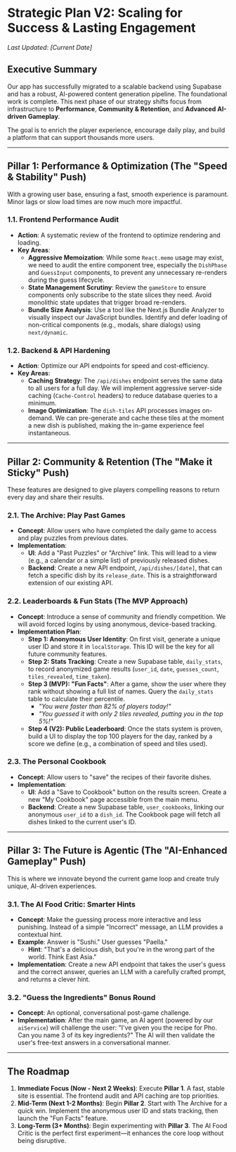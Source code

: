 # Strategic Plan V2: Scaling for Success & Lasting Engagement

_Last Updated: [Current Date]_

## Executive Summary

Our app has successfully migrated to a scalable backend using Supabase and has a robust, AI-powered content generation pipeline. The foundational work is complete. This next phase of our strategy shifts focus from infrastructure to **Performance**, **Community & Retention**, and **Advanced AI-driven Gameplay**.

The goal is to enrich the player experience, encourage daily play, and build a platform that can support thousands more users.

---

## Pillar 1: Performance & Optimization (The "Speed & Stability" Push)

With a growing user base, ensuring a fast, smooth experience is paramount. Minor lags or slow load times are now much more impactful.

### 1.1. Frontend Performance Audit

- **Action**: A systematic review of the frontend to optimize rendering and loading.
- **Key Areas**:
  - **Aggressive Memoization**: While some `React.memo` usage may exist, we need to audit the entire component tree, especially the `DishPhase` and `GuessInput` components, to prevent any unnecessary re-renders during the guess lifecycle.
  - **State Management Scrutiny**: Review the `gameStore` to ensure components only subscribe to the state slices they need. Avoid monolithic state updates that trigger broad re-renders.
  - **Bundle Size Analysis**: Use a tool like the Next.js Bundle Analyzer to visually inspect our JavaScript bundles. Identify and defer loading of non-critical components (e.g., modals, share dialogs) using `next/dynamic`.

### 1.2. Backend & API Hardening

- **Action**: Optimize our API endpoints for speed and cost-efficiency.
- **Key Areas**:
  - **Caching Strategy**: The `/api/dishes` endpoint serves the same data to all users for a full day. We will implement aggressive server-side caching (`Cache-Control` headers) to reduce database queries to a minimum.
  - **Image Optimization**: The `dish-tiles` API processes images on-demand. We can pre-generate and cache these tiles at the moment a new dish is published, making the in-game experience feel instantaneous.

---

## Pillar 2: Community & Retention (The "Make it Sticky" Push)

These features are designed to give players compelling reasons to return every day and share their results.

### 2.1. The Archive: Play Past Games

- **Concept**: Allow users who have completed the daily game to access and play puzzles from previous dates.
- **Implementation**:
  - **UI**: Add a "Past Puzzles" or "Archive" link. This will lead to a view (e.g., a calendar or a simple list) of previously released dishes.
  - **Backend**: Create a new API endpoint, `/api/dishes/[date]`, that can fetch a specific dish by its `release_date`. This is a straightforward extension of our existing API.

### 2.2. Leaderboards & Fun Stats (The MVP Approach)

- **Concept**: Introduce a sense of community and friendly competition. We will avoid forced logins by using anonymous, device-based tracking.
- **Implementation Plan**:
  - **Step 1: Anonymous User Identity**: On first visit, generate a unique user ID and store it in `localStorage`. This ID will be the key for all future community features.
  - **Step 2: Stats Tracking**: Create a new Supabase table, `daily_stats`, to record anonymized game results (`user_id`, `date`, `guesses_count`, `tiles_revealed`, `time_taken`).
  - **Step 3 (MVP): "Fun Facts"**: After a game, show the user where they rank without showing a full list of names. Query the `daily_stats` table to calculate their percentile.
    - _"You were faster than 82% of players today!"_
    - _"You guessed it with only 2 tiles revealed, putting you in the top 5%!"_
  - **Step 4 (V2): Public Leaderboard**: Once the stats system is proven, build a UI to display the top 100 players for the day, ranked by a score we define (e.g., a combination of speed and tiles used).

### 2.3. The Personal Cookbook

- **Concept**: Allow users to "save" the recipes of their favorite dishes.
- **Implementation**:
  - **UI**: Add a "Save to Cookbook" button on the results screen. Create a new "My Cookbook" page accessible from the main menu.
  - **Backend**: Create a new Supabase table, `user_cookbooks`, linking our anonymous `user_id` to a `dish_id`. The Cookbook page will fetch all dishes linked to the current user's ID.

---

## Pillar 3: The Future is Agentic (The "AI-Enhanced Gameplay" Push)

This is where we innovate beyond the current game loop and create truly unique, AI-driven experiences.

### 3.1. The AI Food Critic: Smarter Hints

- **Concept**: Make the guessing process more interactive and less punishing. Instead of a simple "Incorrect" message, an LLM provides a contextual hint.
- **Example**: Answer is "Sushi." User guesses "Paella."
  - **Hint**: "That's a delicious dish, but you're in the wrong part of the world. Think East Asia."
- **Implementation**: Create a new API endpoint that takes the user's guess and the correct answer, queries an LLM with a carefully crafted prompt, and returns a clever hint.

### 3.2. "Guess the Ingredients" Bonus Round

- **Concept**: An optional, conversational post-game challenge.
- **Implementation**: After the main game, an AI agent (powered by our `aiService`) will challenge the user: "I've given you the recipe for Pho. Can you name 3 of its key ingredients?" The AI will then validate the user's free-text answers in a conversational manner.

---

## The Roadmap

1.  **Immediate Focus (Now - Next 2 Weeks)**: Execute **Pillar 1**. A fast, stable site is essential. The frontend audit and API caching are top priorities.
2.  **Mid-Term (Next 1-2 Months)**: Begin **Pillar 2**. Start with The Archive for a quick win. Implement the anonymous user ID and stats tracking, then launch the "Fun Facts" feature.
3.  **Long-Term (3+ Months)**: Begin experimenting with **Pillar 3**. The AI Food Critic is the perfect first experiment—it enhances the core loop without being disruptive.
